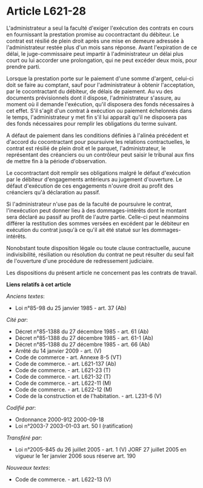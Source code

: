 # Article L621-28

L'administrateur a seul la faculté d'exiger l'exécution des contrats en cours en fournissant la prestation promise au
cocontractant du débiteur. Le contrat est résilié de plein droit après une mise en demeure adressée à l'administrateur restée
plus d'un mois sans réponse. Avant l'expiration de ce délai, le juge-commissaire peut impartir à l'administrateur un délai
plus court ou lui accorder une prolongation, qui ne peut excéder deux mois, pour prendre parti.

Lorsque la prestation porte sur le paiement d'une somme d'argent, celui-ci doit se faire au comptant, sauf pour
l'administrateur à obtenir l'acceptation, par le cocontractant du débiteur, de délais de paiement. Au vu des documents
prévisionnels dont il dispose, l'administrateur s'assure, au moment où il demande l'exécution, qu'il disposera des fonds
nécessaires à cet effet. S'il s'agit d'un contrat à exécution ou paiement échelonnés dans le temps, l'administrateur y met
fin s'il lui apparaît qu'il ne disposera pas des fonds nécessaires pour remplir les obligations du terme suivant.

A défaut de paiement dans les conditions définies à l'alinéa précédent et d'accord du cocontractant pour poursuivre les
relations contractuelles, le contrat est résilié de plein droit et le parquet, l'administrateur, le représentant des
créanciers ou un contrôleur peut saisir le tribunal aux fins de mettre fin à la période d'observation.

Le cocontractant doit remplir ses obligations malgré le défaut d'exécution par le débiteur d'engagements antérieurs au
jugement d'ouverture. Le défaut d'exécution de ces engagements n'ouvre droit au profit des créanciers qu'à déclaration au
passif.

Si l'administrateur n'use pas de la faculté de poursuivre le contrat, l'inexécution peut donner lieu à des dommages-intérêts
dont le montant sera déclaré au passif au profit de l'autre partie. Celle-ci peut néanmoins différer la restitution des
sommes versées en excédent par le débiteur en exécution du contrat jusqu'à ce qu'il ait été statué sur les dommages-intérêts.

Nonobstant toute disposition légale ou toute clause contractuelle, aucune indivisibilité, résiliation ou résolution du
contrat ne peut résulter du seul fait de l'ouverture d'une procédure de redressement judiciaire.

Les dispositions du présent article ne concernent pas les contrats de travail.

**Liens relatifs à cet article**

_Anciens textes_:

  - Loi n°85-98 du 25 janvier 1985 - art. 37 (Ab)

_Cité par_:

  - Décret n°85-1388 du 27 décembre 1985 - art. 61 (Ab)
  - Décret n°85-1388 du 27 décembre 1985 - art. 61-1 (Ab)
  - Décret n°85-1388 du 27 décembre 1985 - art. 66 (Ab)
  - Arrêté du 14 janvier 2009 - art. (V)
  - Code de commerce - art. Annexe 8-5 (VT)
  - Code de commerce. - art. L621-137 (Ab)
  - Code de commerce. - art. L621-23 (T)
  - Code de commerce. - art. L621-32 (T)
  - Code de commerce. - art. L622-11 (M)
  - Code de commerce. - art. L622-12 (M)
  - Code de la construction et de l'habitation. - art. L231-6 (V)

_Codifié par_:

  - Ordonnance 2000-912 2000-09-18
  - Loi n°2003-7 2003-01-03 art. 50 I (ratification)

_Transféré par_:

  - Loi n°2005-845 du 26 juillet 2005 - art. 1 (V) JORF 27 juillet 2005 en vigueur le 1er janvier 2006 sous réserve art. 190

_Nouveaux textes_:

  - Code de commerce. - art. L622-13 (V)

